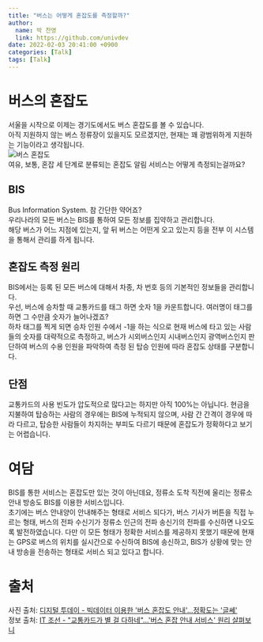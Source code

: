 ```yaml
---
title: "버스는 어떻게 혼잡도를 측정할까?"
author:
  name: 박 찬영
  link: https://github.com/univdev
date: 2022-02-03 20:41:00 +0900
categories: [Talk]
tags: [Talk]
---
```

# 버스의 혼잡도
서울을 시작으로 이제는 경기도에서도 버스 혼잡도를 볼 수 있습니다.  
아직 지원하지 않는 버스 정류장이 있을지도 모르겠지만, 현재는 꽤 광범위하게 지원하는 기능이라고 생각됩니다.  
![버스 혼잡도][버스 혼잡도]  
여유, 보통, 혼잡 세 단계로 분류되는 혼잡도 알림 서비스는 어떻게 측정되는걸까요?
## BIS
Bus Information System. 참 간단한 약어죠?  
우리나라의 모든 버스는 BIS를 통하여 모든 정보를 집약하고 관리합니다.  
해당 버스가 어느 지점에 있는지, 앞 뒤 버스는 어떤게 오고 있는지 등을 전부 이 시스템을 통해서 관리를 하게 됩니다.  
## 혼잡도 측정 원리
BIS에서는 등록 된 모든 버스에 대해서 차종, 차 번호 등의 기본적인 정보들을 관리합니다.  
우선, 버스에 승차할 때 교통카드를 태그 하면 숫자 1을 카운트합니다. 여러명이 태그를 하면 그 수만큼 숫자가 늘어나겠죠?  
하차 태그를 찍게 되면 승차 인원 수에서 -1을 하는 식으로 현재 버스에 타고 있는 사람들의 숫자를 대략적으로 측정하고, 버스가 시외버스인지 시내버스인지 광역버스인지 판단하여 버스의 수용 인원을 파악하여 측정 된 탑승 인원에 따라 혼잡도 상태를 구분합니다.
## 단점
교통카드의 사용 빈도가 압도적으로 많다고는 하지만 아직 100%는 아닙니다. 현금을 지불하여 탑승하는 사람의 경우에는 BIS에 누적되지 않으며, 사람 간 간격이 경우에 따라 다르고, 탑승한 사람들이 차지하는 부피도 다르기 때문에 혼잡도가 정확하다고 보기는 어렵습니다.
# 여담
BIS를 통한 서비스는 혼잡도만 있는 것이 아닌데요, 정류소 도착 직전에 울리는 정류소 안내 방송도 BIS를 이용한 서비스입니다.  
초기에는 버스 안내양이 안내해주는 형태로 서비스 되다가, 버스 기사가 버튼을 직접 누르는 형태, 버스의 전파 수신기가 정류소 인근의 전파 송신기의 전파를 수신하면 나오도록 발전하였습니다. 다만 이 모든 형태가 정확한 서비스를 제공하지 못했기 때문에 현재는 GPS로 버스의 위치를 실시간으로 수신하여 BIS에 송신하고, BIS가 상황에 맞는 안내 방송을 전송하는 형태로 서비스 되고 있다고 합니다.
# 출처
사진 출처: [디지털 투데이 - 빅데이터 이용한 '버스 혼잡도 안내'...정확도는 '글쎄'][사진 출처]  
정보 출처: [IT 조선 - "교통카드가 별 걸 다하네"…'버스 혼잡 안내 서비스' 원리 살펴보니][정보 출처]

[버스 혼잡도]: https://cdn.digitaltoday.co.kr/news/photo/201706/107792_155832_1724.jpg
[사진 출처]: https://www.digitaltoday.co.kr/news/articleView.html?idxno=107792
[정보 출처]: http://it.chosun.com/site/data/html_dir/2017/05/26/2017052685001.html
